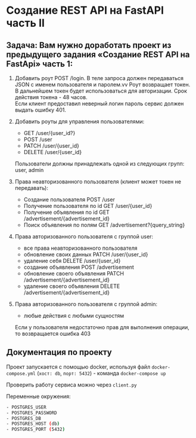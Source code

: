 # Создание REST API на FastAPI часть II

## **Задача**: Вам нужно доработать проект из предыдущего задания «Создание REST API на FastApi» часть 1:

1. Добавить роут POST /login. В теле запроса должен передаваться JSON с именем пользователя и паролем.vv 
Роут возвращает токен. В дальнейшем токен будет использоваться для авторизации. Срок действия токена - 48 часов.   
Если клиент предоставил неверный логин пароль сервис должен выдать ошибку 401.  


2. Добавить роуты для управления пользователями:  
   - GET /user/{user_id?}
   - POST /user
   - PATCH /user/{user_id}
   - DELETE /user/{user_id}  

    Пользователи должны принадлежать одной из следующих групп: user, admin  


3. Права неавторизованного пользователя (клиент может токен не передавать):  
   - Создание пользователя POST /user
   - Получение пользователя по id GET /user/{user_id}
   - Получение объявления по id GET /advertisement/{advertisement_id}
   - Поиск объявления по полям GET /advertisement?{query_string}  
   

4. Права авторизованного пользователя с группой user:  
   - все права неавторизованного пользователя
   - обновление своих данных PATCH /user/{user_id}
   - удаление себя DELETE /user/{user_id}
   - создание объявления POST /advertisement
   - обновление своего объявления PATCH /advertisement/{advertisement_id}
   - удаление своего объявления DELETE /advertisement/{advertisement_id}  
   

5. Права авторизованного пользователя с группой admin:  
   - любые действия с любыми сущностям   
  
    Если у пользователя недостаточно прав для выполнения операции, то возвращается ошибка 403  


## Документация по проекту  

Проект запускается с помощью docker, используя файл `docker-compose.yml`
(`хост: db`, `порт: 5432`) - команда `docker-compose up`

Проверить работу сервиса можно через `client.py`



Переменные окружения:

```bash
- POSTGRES_USER
- POSTGRES_PASSWORD
- POSTGRES_DB
- POSTGRES_HOST (db)
- POSTGRES_PORT (5432)
```
